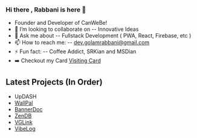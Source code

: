 ### Hi there , Rabbani is here 👋

- Founder and Developer of CanWeBe!
- 👯 I’m looking to collaborate on -- Innovative Ideas 
- 💬 Ask me about -- Fullstack Development ( PWA, React, Firebase, etc ) 
- 📫 How to reach me: -- dev.golamrabbani@gmail.com
- ⚡ Fun fact: -- Coffee Addict, SRKian and MSDian
- ➡️ Checkout my Card  [Visiting Card](https://vglink.canwebe.in/p/devrabbani)

## Latest Projects (In Order)
- UpDASH
- [WallPal](https://wallpal.vercel.app)
- [BannerDoc](https://bannerdoc.vercel.app)
- [ZenDB](https://zendb.vercel.app)
- [VGLink](https://vglink.canwebe.in)
- [VibeLog](https://vibelog.canwebe.in)
